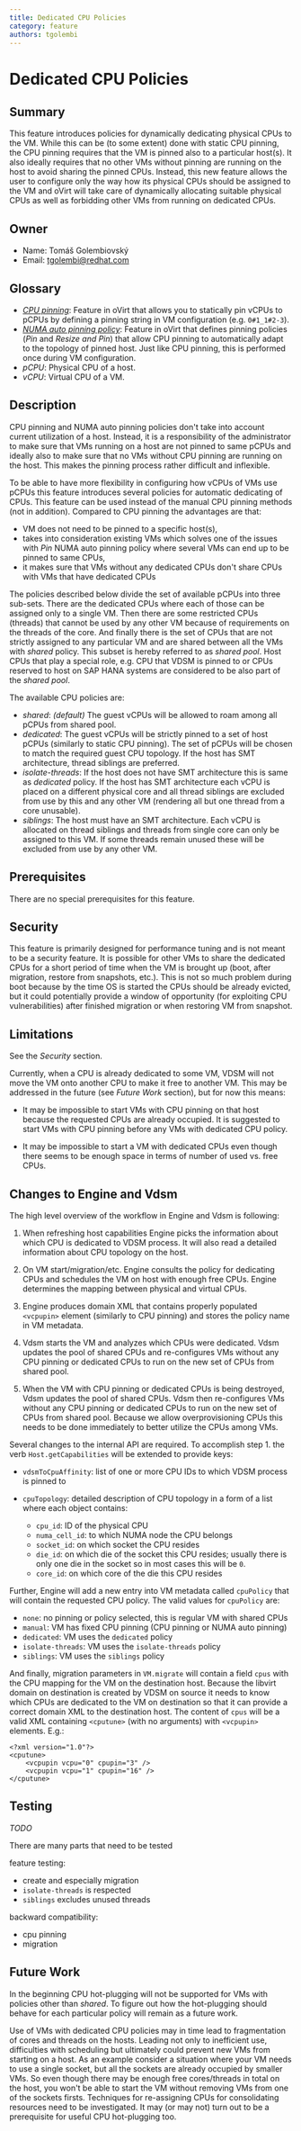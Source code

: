 ```yaml
---
title: Dedicated CPU Policies
category: feature
authors: tgolembi
---
```


# Dedicated CPU Policies

## Summary

This feature introduces policies for dynamically dedicating physical CPUs to
the VM. While this can be (to some extent) done with static CPU pinning, the
CPU pinning requires that the VM is pinned also to a particular host(s). It
also ideally requires that no other VMs without pinning are running on the host
to avoid sharing the pinned CPUs. Instead, this new feature allows the user to
configure only the way how its physical CPUs should be assigned to the VM and oVirt
will take care of dynamically allocating suitable physical CPUs as well as
forbidding other VMs from running on dedicated CPUs.


## Owner

* Name: Tomáš Golembiovský
* Email: tgolembi@redhat.com

## Glossary

  * [*CPU pinning*](/develop/sla/cpu-pinning.html):
    Feature in oVirt that allows you to statically pin vCPUs to pCPUs by
    defining a pinning string in VM configuration (e.g. `0#1_1#2-3`).
  * [*NUMA auto pinning policy*](https://bugzilla.redhat.com/show_bug.cgi?id=1688186):
    Feature in oVirt that defines pinning policies (*Pin* and *Resize and
    Pin*) that allow CPU pinning to automatically adapt to the topology of
    pinned host. Just like CPU pinning, this is performed once during VM
    configuration.
  * *pCPU*: Physical CPU of a host.
  * *vCPU*: Virtual CPU of a VM.


## Description

CPU pinning and NUMA auto pinning policies don't take into account current
utilization of a host. Instead, it is a responsibility of the administrator to
make sure that VMs running on a host are not pinned to same pCPUs and ideally
also to make sure that no VMs without CPU pinning are running on the host. This
makes the pinning process rather difficult and inflexible.

To be able to have more flexibility in configuring how vCPUs of VMs use pCPUs
this feature introduces several policies for automatic dedicating of CPUs.
This feature can be used instead of the manual CPU pinning methods (not in
addition). Compared to CPU pinning the advantages are that:

  * VM does not need to be pinned to a specific host(s),
  * takes into consideration existing VMs which solves one of the issues with
    *Pin* NUMA auto pinning policy where several VMs can end up to be pinned
    to same CPUs,
  * it makes sure that VMs without any dedicated CPUs don't share CPUs with
    VMs that have dedicated CPUs

The policies described below divide the set of available pCPUs into
three sub-sets. There are the dedicated CPUs where each of those can be
assigned only to a single VM. Then there are some restricted CPUs (threads)
that cannot be used by any
other VM because of requirements on the threads of the core. And
finally there is the set of CPUs that are not strictly assigned to any
particular VM and are shared between all the VMs with *shared* policy. This
subset is hereby referred to as *shared pool*. Host CPUs that play a special
role, e.g. CPU that VDSM is pinned to or CPUs reserved to host on SAP HANA
systems are considered to be also part of the *shared pool*.

The available CPU policies are:

  * *shared*: *(default)* The guest vCPUs will be allowed to roam among all
    pCPUs from shared pool.
  * *dedicated*: The guest vCPUs will be strictly pinned to a set of host pCPUs
    (similarly to static CPU pinning). The set of pCPUs will be chosen to match
    the required guest CPU topology. If the host has SMT architecture, thread
    siblings are preferred.
  * *isolate-threads*: If the host does not have SMT architecture this is same
    as *dedicated* policy. If the host has SMT architecture each vCPU is placed
    on a different physical core and all thread siblings are excluded from use
    by this and any other VM (rendering all but one thread from a core unusable).
  * *siblings*: The host must have an SMT architecture. Each vCPU is
    allocated on thread siblings and threads from single core can only be
    assigned to this VM. If some threads remain unused these will be excluded
    from use by any other VM.


## Prerequisites

There are no special prerequisites for this feature.


## Security

This feature is primarily designed for performance tuning and is not meant to
be a security feature. It is possible for other VMs to share the dedicated CPUs
for a short period of time when the VM is brought up (boot, after migration,
restore from snapshots, etc.). This is not so much problem during boot because
by the time OS is started the CPUs should be already evicted, but it could
potentially provide a window of opportunity (for exploiting CPU
vulnerabilities) after finished migration or when restoring VM from snapshot.


## Limitations

See the *Security* section.

Currently, when a CPU is already dedicated to some VM, VDSM will not move the
VM onto another CPU to make it free to another VM. This may be addressed in
the future (see *Future Work* section), but for now this means:

  * It may be impossible to start VMs with CPU pinning on that host because
    the requested CPUs are already occupied. It is suggested to start VMs with
    CPU pinning before any VMs with dedicated CPU policy.

  * It may be impossible to start a VM with dedicated CPUs even though there
    seems to be enough space in terms of number of used vs. free CPUs.


## Changes to Engine and Vdsm

The high level overview of the workflow in Engine and Vdsm is following:

1.  When refreshing host capabilities Engine picks the information about which
    CPU is dedicated to VDSM process. It will also read a detailed information
    about CPU topology on the host.

2.  On VM start/migration/etc. Engine consults the policy for dedicating CPUs
    and schedules the VM on host with enough free CPUs. Engine determines the
    mapping between physical and virtual CPUs.

3.  Engine produces domain XML that contains properly populated `<vcpupin>`
    element (similarly to CPU pinning) and stores the policy name in VM
    metadata.

4.  Vdsm starts the VM and analyzes which CPUs were dedicated. Vdsm updates the
    pool of shared CPUs and re-configures VMs without any CPU pinning or
    dedicated CPUs to run on the new set of CPUs from shared pool.

5.  When the VM with CPU pinning or dedicated CPUs is being destroyed, Vdsm
    updates the pool of shared CPUs. Vdsm then re-configures VMs without any
    CPU pinning or dedicated CPUs to run on the new set of CPUs from shared
    pool. Because we allow overprovisioning CPUs this needs to be done
    immediately to better utilize the CPUs among VMs.

Several changes to the internal API are required. To accomplish step 1. the
verb `Host.getCapabilities` will be extended to provide keys:

  * `vdsmToCpuAffinity`: list of one or more CPU IDs to which VDSM process is
    pinned to
  * `cpuTopology`: detailed description of CPU topology in a form of a list
    where each object contains:

    * `cpu_id`: ID of the physical CPU
    * `numa_cell_id`: to which NUMA node the CPU belongs
    * `socket_id`: on which socket the CPU resides
    * `die_id`: on which die of the socket this CPU resides; usually there is
      only one die in the socket so in most cases this will be `0`.
    * `core_id`: on which core of the die this CPU resides

Further, Engine will add a new entry into VM metadata called `cpuPolicy` that
will contain the requested CPU policy. The valid values for `cpuPolicy` are:

  * `none`: no pinning or policy selected, this is regular VM with shared CPUs
  * `manual`: VM has fixed CPU pinning (CPU pinning or NUMA auto pinning)
  * `dedicated`: VM uses the `dedicated` policy
  * `isolate-threads`: VM uses the `isolate-threads` policy
  * `siblings`: VM uses the `siblings` policy

And finally, migration parameters in `VM.migrate` will contain a field `cpus`
with the CPU mapping for the VM on the destination host. Because the libvirt
domain on destination is created by VDSM on source it needs to know which CPUs
are dedicated to the VM on destination so that it can provide a correct domain
XML to the destination host. The content of `cpus` will be a valid XML
containing `<cputune>` (with no arguments) with `<vcpupin>` elements. E.g.:

```
<?xml version="1.0"?>
<cputune>
    <vcpupin vcpu="0" cpupin="3" />
    <vcpupin vcpu="1" cpupin="16" />
</cputune>
```


## Testing

*TODO*

There are many parts that need to be tested

feature testing:
- create and especially migration
- `isolate-threads` is respected
- `siblings` excludes unused threads

backward compatibility:
- cpu pinning
- migration


## Future Work

In the beginning CPU hot-plugging will not be supported for VMs with policies
other than *shared*. To figure out how the hot-plugging should behave for each
particular policy will remain as a future work.

Use of VMs with dedicated CPU policies may in time lead to fragmentation of
cores and threads on the hosts. Leading not only to inefficient use,
difficulties with scheduling but ultimately could prevent new VMs from
starting on a host. As an example consider a situation where your VM needs to
use a single socket, but all the sockets are already occupied by smaller VMs.
So even though there may be enough free cores/threads in total on the host,
you won't be able to start the VM without removing VMs from one of the sockets
firsts. Techniques for re-assigning CPUs for consolidating resources need to
be investigated. It may (or may not) turn out to be a prerequisite for useful
CPU hot-plugging too.

